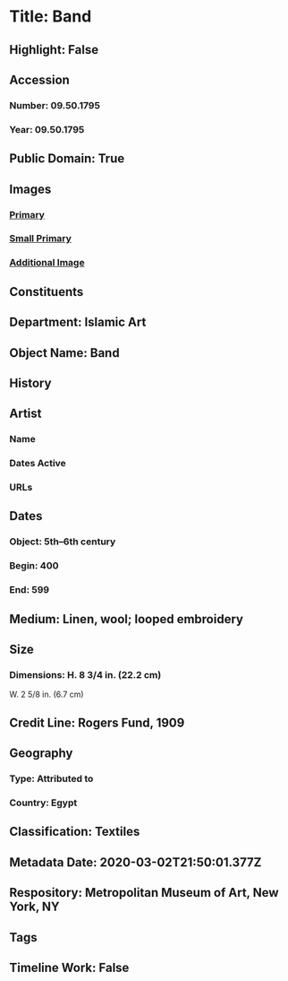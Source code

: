 # Title: Band
## Highlight: False
## Accession
### Number: 09.50.1795
### Year: 09.50.1795
## Public Domain: True
## Images
### [Primary](https://images.metmuseum.org/CRDImages/is/original/DP17770.jpg)
### [Small Primary](https://images.metmuseum.org/CRDImages/is/web-large/DP17770.jpg)
### [Additional Image](https://images.metmuseum.org/CRDImages/is/original/85869.jpg)
## Constituents
## Department: Islamic Art
## Object Name: Band
## History
## Artist
### Name
### Dates Active
### URLs
## Dates
### Object: 5th–6th century
### Begin: 400
### End: 599
## Medium: Linen, wool; looped embroidery
## Size
### Dimensions: H. 8 3/4 in. (22.2 cm)
W. 2 5/8 in. (6.7 cm)
## Credit Line: Rogers Fund, 1909
## Geography
### Type: Attributed to
### Country: Egypt
## Classification: Textiles
## Metadata Date: 2020-03-02T21:50:01.377Z
## Respository: Metropolitan Museum of Art, New York, NY
## Tags
## Timeline Work: False
